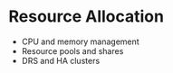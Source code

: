 # Resource Allocation
- CPU and memory management
- Resource pools and shares
- DRS and HA clusters
